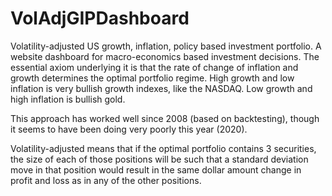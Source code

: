 # VolAdjGIPDashboard
Volatility-adjusted US growth, inflation, policy based investment portfolio. A website dashboard for macro-economics based investment decisions. The essential axiom 
underlying it is that the rate of change of inflation and growth determines the optimal portfolio regime. High growth and low inflation is very bullish growth indexes,
like the NASDAQ. Low growth and high inflation is bullish gold. 

This approach has worked well since 2008 (based on backtesting), though it seems to have been doing very poorly this year (2020).

Volatility-adjusted means that if the optimal portfolio contains 3 securities, the size of each of those positions will be such that a standard deviation move in that 
position would result in the same dollar amount change in profit and loss as in any of the other positions. 
